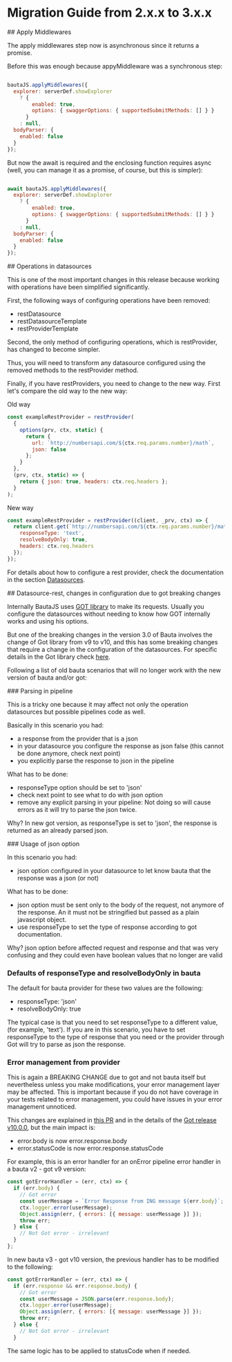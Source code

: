 # Migration Guide from 2.x.x to 3.x.x


## Apply Middlewares

The apply middlewares step now is asynchronous since it returns a promise. 

Before this was enough because appyMiddleware was a synchronous step:

```js

bautaJS.applyMiddlewares({
  explorer: serverDef.showExplorer
    ? {
        enabled: true,
        options: { swaggerOptions: { supportedSubmitMethods: [] } }
      }
    : null,
  bodyParser: {
    enabled: false
  }
});

```

But now the await is required and the enclosing function requires async (well, you can manage it as a promise, of course, but this
is simpler):


```js

await bautaJS.applyMiddlewares({
  explorer: serverDef.showExplorer
    ? {
        enabled: true,
        options: { swaggerOptions: { supportedSubmitMethods: [] } }
      }
    : null,
  bodyParser: {
    enabled: false
  }
});

```

## Operations in datasources

This is one of the most important changes in this release because working with operations have been simplified significantly. 

First, the following ways of configuring operations have been removed:
- restDatasource
- restDatasourceTemplate
- restProviderTemplate

Second, the only method of configuring operations, which is restProvider, has changed to become simpler.

Thus, you will need to transform any datasource configured using the removed methods to the restProvider method.

Finally, if you have restProviders, you need to change to the new way. First let's compare the old way to the new way:

Old way
```js
const exampleRestProvider = restProvider(
  {
    options(prv, ctx, static) {
      return {
        url: `http://numbersapi.com/${ctx.req.params.number}/math`,
        json: false
      };
    }
  },
  (prv, ctx, static) => {
    return { json: true, headers: ctx.req.headers };
  }
);
```

New way
```js
const exampleRestProvider = restProvider((client, _prv, ctx) => {
  return client.get(`http://numbersapi.com/${ctx.req.params.number}/math`, {
    responseType: 'text',
    resolveBodyOnly: true,
    headers: ctx.req.headers
  });
});
```

For details about how to configure a rest provider, check the documentation in the section [Datasources](./datasources.md).

## Datasource-rest, changes in configuration due to got breaking changes

Internally BautaJS uses [GOT library](https://github.com/sindresorhus/got) to make its requests. Usually you configure the datasources
without needing to know how GOT internally works and using his options. 

But one of the breaking changes in the version 3.0 of Bauta involves the change of Got library from v9 to v10, and this has some breaking
changes that require a change in the configuration of the datasources. For specific details in the Got library check [here](https://github.com/sindresorhus/got/releases/tag/v10.0.0). 

Following a list of old bauta scenarios that will no longer work with the new version of bauta and/or got:

### Parsing in pipeline

This is a tricky one because it may affect not only the operation datasources but possible pipelines code as well. 

Basically in this scenario you had:
- a response from the provider that is a json 
- in your datasource you configure the response as json false (this cannot be done anymore, check next point)
- you explicitly parse the response to json in the pipeline

What has to be done:
- responseType option should be set to 'json'
- check next point to see what to do with json option 
- remove any explicit parsing in your pipeline: Not doing so will cause errors as it will try to parse the json twice.

Why?
In new got version, as responseType is set to 'json', the response is returned as an already parsed json.

### Usage of json option

In this scenario you had:
- json option configured in your datasource to let know bauta that the response was a json (or not)

What has to be done:
- json option must be sent only to the body of the request, not anymore of the response. An it must not be stringified but passed as a plain javascript object.
- use responseType to set the type of response according to got documentation.

Why?
json option before affected request and response and that was very confusing and they could even have boolean values that no longer are valid

### Defaults of responseType and resolveBodyOnly in bauta

The default for bauta provider for these two values are the following:
- responseType: 'json'
- resolveBodyOnly: true

The typical case is that you need to set responseType to a different value, (for example, 'text'). If you are in this scenario, you have to set responseType to the type of response that you need or the provider through Got will try to parse as json the response.

### Error management from provider

This is again a BREAKING CHANGE due to got and not bauta itself but nevertheless unless you make modifications, your error management layer may be affected. This is important because if you do not have coverage in your tests related to error management, you could have issues in your error management unnoticed.

This changes are explained in [this PR](https://github.com/sindresorhus/got/pull/773) and in the details of the [Got release v10.0.0](https://github.com/sindresorhus/got/releases/tag/v10.0.0), but the main impact is:

- error.body is now error.response.body
- error.statusCode is now error.response.statusCode

For example, this is an error handler for an onError pipeline error handler in a bauta v2 - got v9 version:

```js
const gotErrorHandler = (err, ctx) => {
  if (err.body) {
    // Got error
    const userMessage = `Error Response from ING message ${err.body}`;
    ctx.logger.error(userMessage);
    Object.assign(err, { errors: [{ message: userMessage }] });
    throw err;
  } else {
    // Not Got error - irrelevant
  }
};
```

In new bauta v3 - got v10 version, the previous handler has to be modified to the following:

```js
const gotErrorHandler = (err, ctx) => {
  if (err.response && err.response.body) {
    // Got error
    const userMessage = JSON.parse(err.response.body);
    ctx.logger.error(userMessage);
    Object.assign(err, { errors: [{ message: userMessage }] });
    throw err;
  } else {
    // Not Got error - irrelevant
  }
```
The same logic has to be applied to statusCode when if needed.






